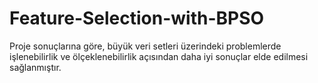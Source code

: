 # Feature-Selection-with-BPSO

Proje sonuçlarına göre, büyük veri setleri üzerindeki problemlerde işlenebilirlik ve ölçeklenebilirlik
açısından daha iyi sonuçlar elde edilmesi sağlanmıştır.
